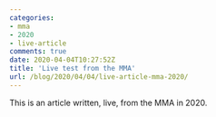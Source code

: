 ```yaml
---
categories:
- mma
- 2020
- live-article
comments: true
date: 2020-04-04T10:27:52Z
title: 'Live test from the MMA'
url: /blog/2020/04/04/live-article-mma-2020/
---
```


This is an article written, live, from the MMA in 2020.

